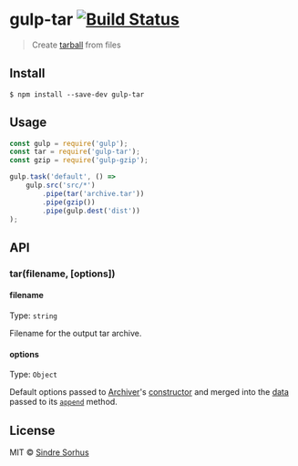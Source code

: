 # gulp-tar [![Build Status](https://travis-ci.org/sindresorhus/gulp-tar.svg?branch=master)](https://travis-ci.org/sindresorhus/gulp-tar)

> Create [tarball](http://en.wikipedia.org/wiki/Tar_(computing)) from files


## Install

```
$ npm install --save-dev gulp-tar
```


## Usage

```js
const gulp = require('gulp');
const tar = require('gulp-tar');
const gzip = require('gulp-gzip');

gulp.task('default', () =>
	gulp.src('src/*')
		.pipe(tar('archive.tar'))
		.pipe(gzip())
		.pipe(gulp.dest('dist'))
);
```


## API

### tar(filename, [options])

#### filename

Type: `string`

Filename for the output tar archive.

#### options

Type: `Object`

Default options passed to [Archiver](https://github.com/archiverjs/node-archiver)'s [constructor](https://archiverjs.com/docs/Archiver.html) and merged into the [data](https://archiverjs.com/docs/global.html#TarEntryData) passed to its [`append`](https://archiverjs.com/docs/Archiver.html#append) method.


## License

MIT © [Sindre Sorhus](https://sindresorhus.com)
